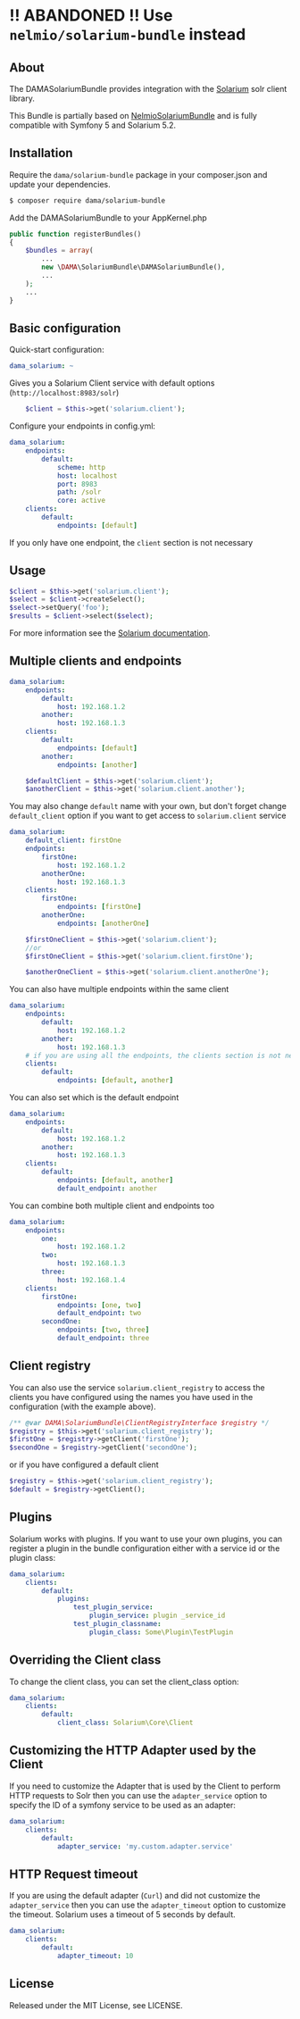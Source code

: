 # !! ABANDONED !! Use `nelmio/solarium-bundle` instead

## About

The DAMASolariumBundle provides integration with the [Solarium](http://www.solarium-project.org)
solr client library.

This Bundle is partially based on [NelmioSolariumBundle](https://github.com/nelmio/NelmioSolariumBundle) and is fully compatible with Symfony 5 and Solarium 5.2.

## Installation

Require the `dama/solarium-bundle` package in your composer.json and update your dependencies.

```sh
$ composer require dama/solarium-bundle
```

Add the DAMASolariumBundle to your AppKernel.php

```php
public function registerBundles()
{
    $bundles = array(
        ...
        new \DAMA\SolariumBundle\DAMASolariumBundle(),
        ...
    );
    ...
}
```

## Basic configuration

Quick-start configuration:

```yaml
dama_solarium: ~
```

Gives you a Solarium Client service with default options (`http://localhost:8983/solr`)

```php
    $client = $this->get('solarium.client');
```

Configure your endpoints in config.yml:

```yaml
dama_solarium:
    endpoints:
        default:
            scheme: http
            host: localhost
            port: 8983
            path: /solr
            core: active
    clients:
        default:
            endpoints: [default]
```

If you only have one endpoint, the ```client``` section is not necessary

## Usage

```php
$client = $this->get('solarium.client');
$select = $client->createSelect();
$select->setQuery('foo');
$results = $client->select($select);
```

For more information see the [Solarium documentation](http://solarium.readthedocs.io/en/stable/).

## Multiple clients and endpoints

```yaml
dama_solarium:
    endpoints:
        default:
            host: 192.168.1.2
        another:
            host: 192.168.1.3
    clients:
        default:
            endpoints: [default]
        another:
            endpoints: [another]
```

```php
    $defaultClient = $this->get('solarium.client');
    $anotherClient = $this->get('solarium.client.another');
```

You may also change `default` name with your own, but don't forget change `default_client` option if you want to get access to
`solarium.client` service

```yaml
dama_solarium:
    default_client: firstOne
    endpoints:
        firstOne:
            host: 192.168.1.2
        anotherOne:
            host: 192.168.1.3
    clients:
        firstOne:
            endpoints: [firstOne]
        anotherOne:
            endpoints: [anotherOne]
```

```php
    $firstOneClient = $this->get('solarium.client');
    //or
    $firstOneClient = $this->get('solarium.client.firstOne');

    $anotherOneClient = $this->get('solarium.client.anotherOne');
```

You can also have multiple endpoints within the same client

```yaml
dama_solarium:
    endpoints:
        default:
            host: 192.168.1.2
        another:
            host: 192.168.1.3
    # if you are using all the endpoints, the clients section is not necessary
    clients:
        default:
            endpoints: [default, another]
```

You can also set which is the default endpoint

```yaml
dama_solarium:
    endpoints:
        default:
            host: 192.168.1.2
        another:
            host: 192.168.1.3
    clients:
        default:
            endpoints: [default, another]
            default_endpoint: another
```

You can combine both multiple client and endpoints too

```yaml
dama_solarium:
    endpoints:
        one:
            host: 192.168.1.2
        two:
            host: 192.168.1.3
        three:
            host: 192.168.1.4
    clients:
        firstOne:
            endpoints: [one, two]
            default_endpoint: two
        secondOne:
            endpoints: [two, three]
            default_endpoint: three
```

## Client registry

You can also use the service ```solarium.client_registry``` to access the clients you have configured using the names you have used in the configuration (with the example above).

```php
/** @var DAMA\SolariumBundle\ClientRegistryInterface $registry */
$registry = $this->get('solarium.client_registry');
$firstOne = $registry->getClient('firstOne');
$secondOne = $registry->getClient('secondOne');
```

or if you have configured a default client

```php
$registry = $this->get('solarium.client_registry');
$default = $registry->getClient();
```
## Plugins

Solarium works with plugins. If you want to use your own plugins, you can register a plugin in the bundle configuration either with a service id or the plugin class:

```yaml
dama_solarium:
    clients:
        default:
            plugins:
                test_plugin_service:
                    plugin_service: plugin _service_id
                test_plugin_classname:
                    plugin_class: Some\Plugin\TestPlugin
```

## Overriding the Client class

To change the client class, you can set the client_class option:

```yaml
dama_solarium:
    clients:
        default:
            client_class: Solarium\Core\Client
```

## Customizing the HTTP Adapter used by the Client

If you need to customize the Adapter that is used by the Client to perform HTTP requests to Solr then you can use the `adapter_service` option to specify the ID of a symfony service to be used as an adapter:

```yaml
dama_solarium:
    clients:
        default:
            adapter_service: 'my.custom.adapter.service'
```

## HTTP Request timeout

If you are using the default adapter (`Curl`) and did not customize the `adapter_service` then you can use the `adapter_timeout` option to customize the timeout.
Solarium uses a timeout of 5 seconds by default.

```yaml
dama_solarium:
    clients:
        default:
            adapter_timeout: 10
```

## License

Released under the MIT License, see LICENSE.
